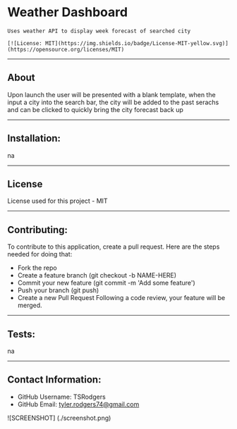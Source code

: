 
  # Weather Dashboard

    Uses weather API to display week forecast of searched city

    [![License: MIT](https://img.shields.io/badge/License-MIT-yellow.svg)](https://opensource.org/licenses/MIT)


---
## About
  Upon launch the user will be presented with a blank template, when the input a city into the search bar, the city will be added to the past serachs and can be clicked to quickly bring the city forecast back up  

---
## Installation:
  na

---
## License
  License used for this project - MIT

---
## Contributing:
  
  To contribute to this application, create a pull request.
  Here are the steps needed for doing that:
  - Fork the repo
  - Create a feature branch (git checkout -b NAME-HERE)
  - Commit your new feature (git commit -m 'Add some feature')
  - Push your branch (git push)
  - Create a new Pull Request
  Following a code review, your feature will be merged.

---
## Tests:
  na

---
## Contact Information:
* GitHub Username: TSRodgers
* GitHub Email: tyler.rodgers74@gmail.com

![SCREENSHOT] (./screenshot.png)
